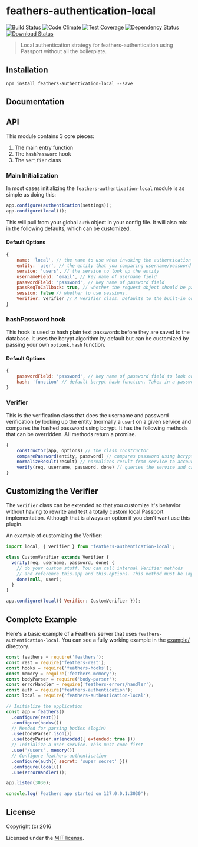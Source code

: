 # feathers-authentication-local

[![Build Status](https://travis-ci.org/feathersjs/feathers-authentication-local.png?branch=master)](https://travis-ci.org/feathersjs/feathers-authentication-local)
[![Code Climate](https://codeclimate.com/github/feathersjs/feathers-authentication-local/badges/gpa.svg)](https://codeclimate.com/github/feathersjs/feathers-authentication-local)
[![Test Coverage](https://codeclimate.com/github/feathersjs/feathers-authentication-local/badges/coverage.svg)](https://codeclimate.com/github/feathersjs/feathers-authentication-local/coverage)
[![Dependency Status](https://img.shields.io/david/feathersjs/feathers-authentication-local.svg?style=flat-square)](https://david-dm.org/feathersjs/feathers-authentication-local)
[![Download Status](https://img.shields.io/npm/dm/feathers-authentication-local.svg?style=flat-square)](https://www.npmjs.com/package/feathers-authentication-local)

> Local authentication strategy for feathers-authentication using Passport without all the boilerplate.

## Installation

```
npm install feathers-authentication-local --save
```

## Documentation

<!-- Please refer to the [feathers-authentication-local documentation](http://docs.feathersjs.com/) for more details. -->

## API

This module contains 3 core pieces:

1. The main entry function
2. The `hashPassword` hook 
3. The `Verifier` class

### Main Initialization

In most cases initializing the `feathers-authentication-local` module is as simple as doing this:

```js
app.configure(authentication(settings));
app.configure(local());
```

This will pull from your global `auth` object in your config file. It will also mix in the following defaults, which can be customized.

#### Default Options

```js
{
    name: 'local', // the name to use when invoking the authentication Strategy
    entity: 'user', // the entity that you comparing username/password against
    service: 'users', // the service to look up the entity
    usernameField: 'email', // key name of username field
    passwordField: 'password', // key name of password field
    passReqToCallback: true, // whether the request object should be passed to `verify`
    session: false // whether to use sessions,
    Verifier: Verifier // A Verifier class. Defaults to the built-in one but can be a custom one. See below for details.
}
```

### hashPassword hook

This hook is used to hash plain text passwords before they are saved to the database. It uses the bcrypt algorithm by default but can be customized by passing your own `optionk.hash` function.

#### Default Options

```js
{
    passwordField: 'password', // key name of password field to look on hook.data
    hash: 'function' // default bcrypt hash function. Takes in a password and returns a hash.
}
```

### Verifier

This is the verification class that does the username and password verification by looking up the entity (normally a `user`) on a given service and compares the hashed password using bcrypt. It has the following methods that can be overridden. All methods return a promise.

```js
{
    constructor(app, options) // the class constructor
    comparePassword(entity, password) // compares password using bcrypt
    normalizeResult(result) // normalizes result from service to account for pagination
    verify(req, username, password, done) // queries the service and calls the other internal functions.
}
```


## Customizing the Verifier

The `Verifier` class can be extended so that you customize it's behavior without having to rewrite and test a totally custom local Passport implementation. Although that is always an option if you don't want use this plugin.

An example of customizing the Verifier:

```js
import local, { Verifier } from 'feathers-authentication-local';

class CustomVerifier extends Verifier {
  verify(req, username, password, done) {
    // do your custom stuff. You can call internal Verifier methods
    // and reference this.app and this.options. This method must be implemented.
    done(null, user);
  }
}

app.configure(local({ Verifier: CustomVerifier }));
```

## Complete Example

Here's a basic example of a Feathers server that uses `feathers-authentication-local`. You can see a fully working example in the [example/](./example/) directory.

```js
const feathers = require('feathers');
const rest = require('feathers-rest');
const hooks = require('feathers-hooks');
const memory = require('feathers-memory');
const bodyParser = require('body-parser');
const errorHandler = require('feathers-errors/handler');
const auth = require('feathers-authentication');
const local = require('feathers-authentication-local');

// Initialize the application
const app = feathers()
  .configure(rest())
  .configure(hooks())
  // Needed for parsing bodies (login)
  .use(bodyParser.json())
  .use(bodyParser.urlencoded({ extended: true }))
  // Initialize a user service. This must come first
  .use('/users', memory())
  // Configure feathers-authentication
  .configure(auth({ secret: 'super secret' }))
  .configure(local())
  .use(errorHandler());

app.listen(3030);

console.log('Feathers app started on 127.0.0.1:3030');
```

## License

Copyright (c) 2016

Licensed under the [MIT license](LICENSE).
